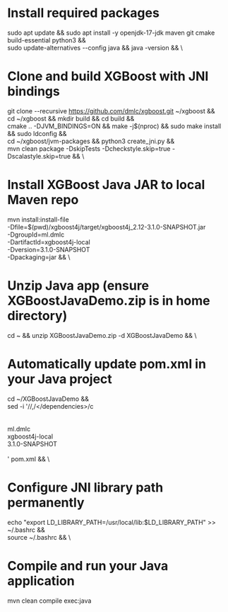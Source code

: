 # Install required packages
sudo apt update && sudo apt install -y openjdk-17-jdk maven git cmake build-essential python3 && \
sudo update-alternatives --config java && java -version && \

# Clone and build XGBoost with JNI bindings
git clone --recursive https://github.com/dmlc/xgboost.git ~/xgboost && \
cd ~/xgboost && mkdir build && cd build && \
cmake .. -DJVM_BINDINGS=ON && make -j$(nproc) && sudo make install && sudo ldconfig && \
cd ~/xgboost/jvm-packages && python3 create_jni.py && \
mvn clean package -DskipTests -Dcheckstyle.skip=true -Dscalastyle.skip=true && \

# Install XGBoost Java JAR to local Maven repo
mvn install:install-file \
  -Dfile=$(pwd)/xgboost4j/target/xgboost4j_2.12-3.1.0-SNAPSHOT.jar \
  -DgroupId=ml.dmlc \
  -DartifactId=xgboost4j-local \
  -Dversion=3.1.0-SNAPSHOT \
  -Dpackaging=jar && \

# Unzip Java app (ensure XGBoostJavaDemo.zip is in home directory)
cd ~ && unzip XGBoostJavaDemo.zip -d XGBoostJavaDemo && \

# Automatically update pom.xml in your Java project
cd ~/XGBoostJavaDemo && \
sed -i '/<dependencies>/,/<\/dependencies>/c\
<dependencies>\
    <dependency>\
        <groupId>ml.dmlc</groupId>\
        <artifactId>xgboost4j-local</artifactId>\
        <version>3.1.0-SNAPSHOT</version>\
    </dependency>\
</dependencies>' pom.xml && \

# Configure JNI library path permanently
echo "export LD_LIBRARY_PATH=/usr/local/lib:\$LD_LIBRARY_PATH" >> ~/.bashrc && \
source ~/.bashrc && \

# Compile and run your Java application
mvn clean compile exec:java